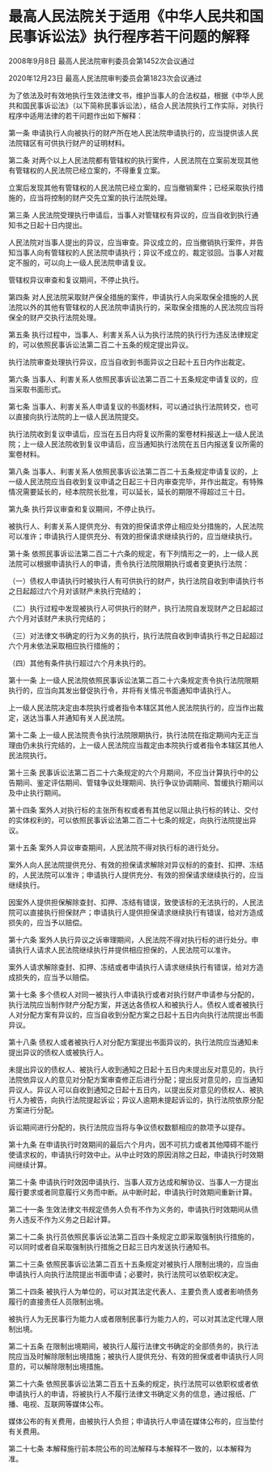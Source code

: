 # 最高人民法院关于适用《中华人民共和国民事诉讼法》执行程序若干问题的解释

2008年9月8日 最高人民法院审判委员会第1452次会议通过

2020年12月23日 最高人民法院审判委员会第1823次会议通过



为了依法及时有效地执行生效法律文书，维护当事人的合法权益，根据《中华人民共和国民事诉讼法》（以下简称民事诉讼法），结合人民法院执行工作实际，对执行程序中适用法律的若干问题作出如下解释：

第一条 申请执行人向被执行的财产所在地人民法院申请执行的，应当提供该人民法院辖区有可供执行财产的证明材料。

第二条 对两个以上人民法院都有管辖权的执行案件，人民法院在立案前发现其他有管辖权的人民法院已经立案的，不得重复立案。

立案后发现其他有管辖权的人民法院已经立案的，应当撤销案件；已经采取执行措施的，应当将控制的财产交先立案的执行法院处理。

第三条 人民法院受理执行申请后，当事人对管辖权有异议的，应当自收到执行通知书之日起十日内提出。

人民法院对当事人提出的异议，应当审查。异议成立的，应当撤销执行案件，并告知当事人向有管辖权的人民法院申请执行；异议不成立的，裁定驳回。当事人对裁定不服的，可以向上一级人民法院申请复议。

管辖权异议审查和复议期间，不停止执行。

第四条 对人民法院采取财产保全措施的案件，申请执行人向采取保全措施的人民法院以外的其他有管辖权的人民法院申请执行的，采取保全措施的人民法院应当将保全的财产交执行法院处理。

第五条 执行过程中，当事人、利害关系人认为执行法院的执行行为违反法律规定的，可以依照民事诉讼法第二百二十五条的规定提出异议。

执行法院审查处理执行异议，应当自收到书面异议之日起十五日内作出裁定。

第六条 当事人、利害关系人依照民事诉讼法第二百二十五条规定申请复议的，应当采取书面形式。

第七条 当事人、利害关系人申请复议的书面材料，可以通过执行法院转交，也可以直接向执行法院的上一级人民法院提交。

执行法院收到复议申请后，应当在五日内将复议所需的案卷材料报送上一级人民法院；上一级人民法院收到复议申请后，应当通知执行法院在五日内报送复议所需的案卷材料。

第八条 当事人、利害关系人依照民事诉讼法第二百二十五条规定申请复议的，上一级人民法院应当自收到复议申请之日起三十日内审查完毕，并作出裁定。有特殊情况需要延长的，经本院院长批准，可以延长，延长的期限不得超过三十日。

第九条 执行异议审查和复议期间，不停止执行。

被执行人、利害关系人提供充分、有效的担保请求停止相应处分措施的，人民法院可以准许；申请执行人提供充分、有效的担保请求继续执行的，应当继续执行。

第十条 依照民事诉讼法第二百二十六条的规定，有下列情形之一的，上一级人民法院可以根据申请执行人的申请，责令执行法院限期执行或者变更执行法院：

（一）债权人申请执行时被执行人有可供执行的财产，执行法院自收到申请执行书之日起超过六个月对该财产未执行完结的；

（二）执行过程中发现被执行人可供执行的财产，执行法院自发现财产之日起超过六个月对该财产未执行完结的；

（三）对法律文书确定的行为义务的执行，执行法院自收到申请执行书之日起超过六个月未依法采取相应执行措施的；

（四）其他有条件执行超过六个月未执行的。

第十一条 上一级人民法院依照民事诉讼法第二百二十六条规定责令执行法院限期执行的，应当向其发出督促执行令，并将有关情况书面通知申请执行人。

上一级人民法院决定由本院执行或者指令本辖区其他人民法院执行的，应当作出裁定，送达当事人并通知有关人民法院。

第十二条 上一级人民法院责令执行法院限期执行，执行法院在指定期间内无正当理由仍未执行完结的，上一级人民法院应当裁定由本院执行或者指令本辖区其他人民法院执行。

第十三条 民事诉讼法第二百二十六条规定的六个月期间，不应当计算执行中的公告期间、鉴定评估期间、管辖争议处理期间、执行争议协调期间、暂缓执行期间以及中止执行期间。

第十四条 案外人对执行标的主张所有权或者有其他足以阻止执行标的转让、交付的实体权利的，可以依照民事诉讼法第二百二十七条的规定，向执行法院提出异议。

第十五条 案外人异议审查期间，人民法院不得对执行标的进行处分。

案外人向人民法院提供充分、有效的担保请求解除对异议标的的查封、扣押、冻结的，人民法院可以准许；申请执行人提供充分、有效的担保请求继续执行的，应当继续执行。

因案外人提供担保解除查封、扣押、冻结有错误，致使该标的无法执行的，人民法院可以直接执行担保财产；申请执行人提供担保请求继续执行有错误，给对方造成损失的，应当予以赔偿。

第十六条 案外人执行异议之诉审理期间，人民法院不得对执行标的进行处分。申请执行人请求人民法院继续执行并提供相应担保的，人民法院可以准许。

案外人请求解除查封、扣押、冻结或者申请执行人请求继续执行有错误，给对方造成损失的，应当予以赔偿。

第十七条 多个债权人对同一被执行人申请执行或者对执行财产申请参与分配的，执行法院应当制作财产分配方案，并送达各债权人和被执行人。债权人或者被执行人对分配方案有异议的，应当自收到分配方案之日起十五日内向执行法院提出书面异议。

第十八条 债权人或者被执行人对分配方案提出书面异议的，执行法院应当通知未提出异议的债权人或被执行人。

未提出异议的债权人、被执行人收到通知之日起十五日内未提出反对意见的，执行法院依异议人的意见对分配方案审查修正后进行分配；提出反对意见的，应当通知异议人。异议人可以自收到通知之日起十五日内，以提出反对意见的债权人、被执行人为被告，向执行法院提起诉讼；异议人逾期未提起诉讼的，执行法院依原分配方案进行分配。

诉讼期间进行分配的，执行法院应当将与争议债权数额相应的款项予以提存。

第十九条 在申请执行时效期间的最后六个月内，因不可抗力或者其他障碍不能行使请求权的，申请执行时效中止。从中止时效的原因消除之日起，申请执行时效期间继续计算。

第二十条 申请执行时效因申请执行、当事人双方达成和解协议、当事人一方提出履行要求或者同意履行义务而中断。从中断时起，申请执行时效期间重新计算。

第二十一条 生效法律文书规定债务人负有不作为义务的，申请执行时效期间从债务人违反不作为义务之日起计算。

第二十二条 执行员依照民事诉讼法第二百四十条规定立即采取强制执行措施的，可以同时或者自采取强制执行措施之日起三日内发送执行通知书。

第二十三条 依照民事诉讼法第二百五十五条规定对被执行人限制出境的，应当由申请执行人向执行法院提出书面申请；必要时，执行法院可以依职权决定。

第二十四条 被执行人为单位的，可以对其法定代表人、主要负责人或者影响债务履行的直接责任人员限制出境。

被执行人为无民事行为能力人或者限制民事行为能力人的，可以对其法定代理人限制出境。

第二十五条 在限制出境期间，被执行人履行法律文书确定的全部债务的，执行法院应当及时解除限制出境措施；被执行人提供充分、有效的担保或者申请执行人同意的，可以解除限制出境措施。

第二十六条 依照民事诉讼法第二百五十五条的规定，执行法院可以依职权或者依申请执行人的申请，将被执行人不履行法律文书确定义务的信息，通过报纸、广播、电视、互联网等媒体公布。

媒体公布的有关费用，由被执行人负担；申请执行人申请在媒体公布的，应当垫付有关费用。

第二十七条 本解释施行前本院公布的司法解释与本解释不一致的，以本解释为准。